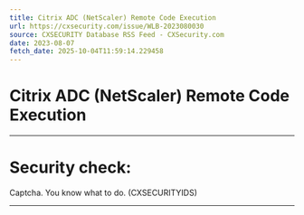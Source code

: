 ```yaml
---
title: Citrix ADC (NetScaler) Remote Code Execution
url: https://cxsecurity.com/issue/WLB-2023080030
source: CXSECURITY Database RSS Feed - CXSecurity.com
date: 2023-08-07
fetch_date: 2025-10-04T11:59:14.229458
---
```


# Citrix ADC (NetScaler) Remote Code Execution

---

# Security check:

Captcha. You know what to do. (CXSECURITYIDS)

---